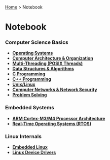 <a href="./">Home</a> > Notebook

# Notebook



### Computer Science Basics

* **<a href="./operating-systems/">Operating Systems</a>**
* **<a href="./computer-architecture-and-organization/">Computer Architecture & Organization</a>**
* **<a href="./multi-threading/">Multi-Threading (POSIX Threads)</a>**
* **<a href="./data-structures-and-algorithms/">Data Structures & Algorithms</a>**
* **<a href="./c-programming/">C Programming</a>**
* **<a href="./cpp-programming/">C++ Programming</a>**
* **<a href="./unix-linux/">Unix/Linux</a>**
* **<a href="./computer-networks-and-network-security/">Computer Networks & Network Security</a>**
* **<a href="./problem-solving/">Problem Solving</a>**



### Embedded Systems

* **<a href="./arm-cortex-m3-m4-processor-architecture/">ARM Cortex-M3/M4 Processor Architecture</a>**
* **<a href="./real-time-operating-systems/">Real-Time Operating Systems (RTOS)</a>**



### Linux Internals

* **<a href="./embedded-linux/">Embedded Linux</a>**
* **<a href="./linux-device-drivers/">Linux Device Drivers</a>**

